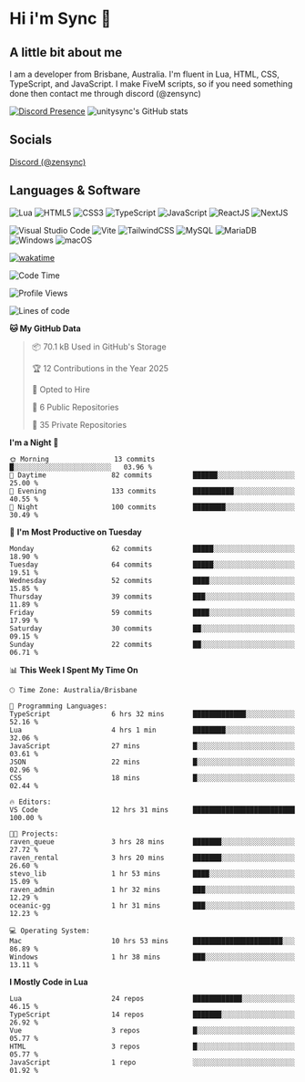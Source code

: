 # Hi i'm Sync 👋

## A little bit about me
I am a developer from Brisbane, Australia. I'm fluent in Lua, HTML, CSS, TypeScript, and JavaScript. I make FiveM scripts, so if you need something done then contact me through discord (@zensync)

[![Discord Presence](https://lanyard.cnrad.dev/api/265742868587479050)](https://discord.com/users/265742868587479050)
![unitysync's GitHub stats](https://github-readme-stats.vercel.app/api?username=unitysync&show_icons=true&theme=ambient_gradient)

## Socials
<p><a href="https://discord.com/users/265742868587479050">Discord (@zensync)</a></p>

## Languages & Software
![Lua](https://img.shields.io/badge/lua-%232C2D72.svg?style=for-the-badge&logo=lua&logoColor=white) ![HTML5](https://img.shields.io/badge/html5-%23E34F26.svg?style=for-the-badge&logo=html5&logoColor=white) ![CSS3](https://img.shields.io/badge/css3-%231572B6.svg?style=for-the-badge&logo=css3&logoColor=white) ![TypeScript](https://img.shields.io/badge/TypeScript-3178C6?logo=typescript&logoColor=fff&style=for-the-badge) ![JavaScript](https://img.shields.io/badge/javascript-%23323330.svg?style=for-the-badge&logo=javascript&logoColor=%23F7DF1E) ![ReactJS](https://shields.io/badge/react-black?logo=react&style=for-the-badge) ![NextJS](https://img.shields.io/badge/next.js-000000?style=for-the-badge&logo=nextdotjs&logoColor=white)

![Visual Studio Code](https://custom-icon-badges.demolab.com/badge/Visual%20Studio%20Code-0078d7.svg?logo=vsc&logoColor=white&style=for-the-badge) ![Vite](https://img.shields.io/badge/Vite-646CFF?style=for-the-badge&logo=Vite&logoColor=white) ![TailwindCSS](https://img.shields.io/badge/tailwindcss-%2338B2AC.svg?style=for-the-badge&logo=tailwind-css&logoColor=white) ![MySQL](https://img.shields.io/badge/MySQL-4479A1?style=for-the-badge&logo=mysql&logoColor=white) ![MariaDB](https://img.shields.io/badge/MariaDB-003545?style=for-the-badge&logo=mariadb&logoColor=white) ![Windows](https://custom-icon-badges.demolab.com/badge/Windows-0078D6?logo=windows11&logoColor=white&style=for-the-badge) ![macOS](https://img.shields.io/badge/macOS-000000?logo=apple&logoColor=F0F0F0&style=for-the-badge)

[![wakatime](https://wakatime.com/badge/user/018c590e-972a-4f9d-bbc0-f77a1b8e8227.svg?style=for-the-badge)](https://wakatime.com/@unitysync)

<!--START_SECTION:waka-->
![Code Time](http://img.shields.io/badge/Code%20Time-327%20hrs%2025%20mins-blue)

![Profile Views](http://img.shields.io/badge/Profile%20Views-9-blue)

![Lines of code](https://img.shields.io/badge/From%20Hello%20World%20I%27ve%20Written-363.8%20thousand%20lines%20of%20code-blue)

**🐱 My GitHub Data** 

> 📦 70.1 kB Used in GitHub's Storage 
 > 
> 🏆 12 Contributions in the Year 2025
 > 
> 💼 Opted to Hire
 > 
> 📜 6 Public Repositories 
 > 
> 🔑 35 Private Repositories 
 > 
**I'm a Night 🦉** 

```text
🌞 Morning                13 commits          █░░░░░░░░░░░░░░░░░░░░░░░░   03.96 % 
🌆 Daytime                82 commits          ██████░░░░░░░░░░░░░░░░░░░   25.00 % 
🌃 Evening                133 commits         ██████████░░░░░░░░░░░░░░░   40.55 % 
🌙 Night                  100 commits         ████████░░░░░░░░░░░░░░░░░   30.49 % 
```
📅 **I'm Most Productive on Tuesday** 

```text
Monday                   62 commits          █████░░░░░░░░░░░░░░░░░░░░   18.90 % 
Tuesday                  64 commits          █████░░░░░░░░░░░░░░░░░░░░   19.51 % 
Wednesday                52 commits          ████░░░░░░░░░░░░░░░░░░░░░   15.85 % 
Thursday                 39 commits          ███░░░░░░░░░░░░░░░░░░░░░░   11.89 % 
Friday                   59 commits          ████░░░░░░░░░░░░░░░░░░░░░   17.99 % 
Saturday                 30 commits          ██░░░░░░░░░░░░░░░░░░░░░░░   09.15 % 
Sunday                   22 commits          ██░░░░░░░░░░░░░░░░░░░░░░░   06.71 % 
```


📊 **This Week I Spent My Time On** 

```text
🕑︎ Time Zone: Australia/Brisbane

💬 Programming Languages: 
TypeScript               6 hrs 32 mins       █████████████░░░░░░░░░░░░   52.16 % 
Lua                      4 hrs 1 min         ████████░░░░░░░░░░░░░░░░░   32.06 % 
JavaScript               27 mins             █░░░░░░░░░░░░░░░░░░░░░░░░   03.61 % 
JSON                     22 mins             █░░░░░░░░░░░░░░░░░░░░░░░░   02.96 % 
CSS                      18 mins             █░░░░░░░░░░░░░░░░░░░░░░░░   02.44 % 

🔥 Editors: 
VS Code                  12 hrs 31 mins      █████████████████████████   100.00 % 

🐱‍💻 Projects: 
raven_queue              3 hrs 28 mins       ███████░░░░░░░░░░░░░░░░░░   27.72 % 
raven_rental             3 hrs 20 mins       ███████░░░░░░░░░░░░░░░░░░   26.60 % 
stevo_lib                1 hr 53 mins        ████░░░░░░░░░░░░░░░░░░░░░   15.09 % 
raven_admin              1 hr 32 mins        ███░░░░░░░░░░░░░░░░░░░░░░   12.29 % 
oceanic-gg               1 hr 31 mins        ███░░░░░░░░░░░░░░░░░░░░░░   12.23 % 

💻 Operating System: 
Mac                      10 hrs 53 mins      ██████████████████████░░░   86.89 % 
Windows                  1 hr 38 mins        ███░░░░░░░░░░░░░░░░░░░░░░   13.11 % 
```

**I Mostly Code in Lua** 

```text
Lua                      24 repos            ████████████░░░░░░░░░░░░░   46.15 % 
TypeScript               14 repos            ███████░░░░░░░░░░░░░░░░░░   26.92 % 
Vue                      3 repos             █░░░░░░░░░░░░░░░░░░░░░░░░   05.77 % 
HTML                     3 repos             █░░░░░░░░░░░░░░░░░░░░░░░░   05.77 % 
JavaScript               1 repo              ░░░░░░░░░░░░░░░░░░░░░░░░░   01.92 % 
```




<!--END_SECTION:waka-->
